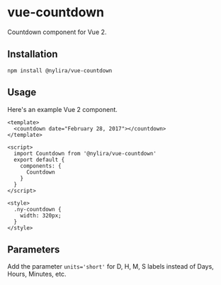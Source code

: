 # vue-countdown
Countdown component for Vue 2.

## Installation

    npm install @nylira/vue-countdown

## Usage
Here's an example Vue 2 component.

    <template>
      <countdown date="February 28, 2017"></countdown>
    </template>

    <script>
      import Countdown from '@nylira/vue-countdown'
      export default {
        components: {
          Countdown
        }
      }
    </script>

    <style>
      .ny-countdown {
        width: 320px;
      }
    </style>

## Parameters
Add the parameter `units='short'` for D, H, M, S labels instead of Days, Hours, Minutes, etc.
